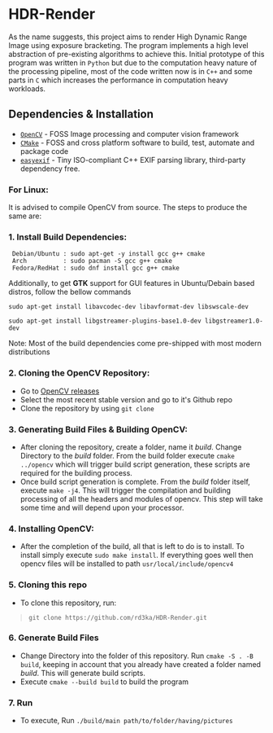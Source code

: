 # HDR-Render    

As the name suggests, this project aims to render
High Dynamic Range Image using exposure bracketing. The program implements a high level abstraction of pre-existing algorithms to achieve this. Initial prototype of this program was written in ```Python``` but due to the computation heavy nature of the processing pipeline, most of the code written now is in ```C++``` and some parts in ```C``` which increases the performance in computation heavy workloads. 

## Dependencies & Installation

* [```OpenCV```](https://opencv.org/) - FOSS Image processing and computer vision framework
* [```CMake```](https://cmake.org/) - FOSS and cross platform software to build, test, automate and package code  
* [```easyexif```](https://github.com/mayanklahiri/easyexif) - Tiny ISO-compliant C++ EXIF parsing library, third-party dependency free.

### For Linux: 
It is advised to compile OpenCV from source. The steps to 
produce the same are:

### 1. Install Build Dependencies:

``` 
 Debian/Ubuntu : sudo apt-get -y install gcc g++ cmake
 Arch          : sudo pacman -S gcc g++ cmake
 Fedora/RedHat : sudo dnf install gcc g++ cmake
 ```

Additionally, to get **GTK** support for GUI features in Ubuntu/Debain based distros, follow the bellow commands
```
sudo apt-get install libavcodec-dev libavformat-dev libswscale-dev

sudo apt-get install libgstreamer-plugins-base1.0-dev libgstreamer1.0-dev
```
Note: Most of the build dependencies come pre-shipped with most modern distributions

### 2. Cloning the OpenCV Repository:
* Go to [OpenCV releases](https://opencv.org/releases/)
* Select the most recent stable version and go to it's Github repo
* Clone the repository by using ```git clone```

### 3. Generating Build Files & Building OpenCV:
* After cloning the repository, create a folder, name it  _build_. Change Directory to the _build_ folder. From the build folder execute
``` cmake ../opencv ``` which will trigger build script generation, these scripts are required for the building process.
* Once build script generation is complete. From the _build_ folder itself, execute ```make -j4```. This will trigger the compilation and building processing of all the headers and modules of opencv. This step will take some time and will depend upon your processor.

### 4. Installing OpenCV:
* After the completion of the build, all that is left to do is to install. To install simply execute ``` sudo make install ```. If everything goes well then opencv files will be installed to path ```usr/local/include/opencv4```

### 5. Cloning this repo
* To clone this repository, run: 
> ```git clone https://github.com/rd3ka/HDR-Render.git ```
>

### 6. Generate Build Files
* Change Directory into the folder of this repository. 
 Run ```cmake -S . -B build```, keeping in account that you already have created a folder named _build_. This will generate build scripts.
* Execute ```cmake --build build``` to build the program
### 7. Run
* To execute, Run
```./build/main path/to/folder/having/pictures```